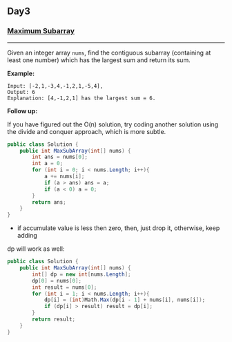 ## Day3

### [Maximum Subarray](https://leetcode.com/explore/other/card/30-day-leetcoding-challenge/528/week-1/3285/)

---

Given an integer array `nums`, find the contiguous subarray (containing at least one number) which has the largest sum and return its sum.

**Example:**

```
Input: [-2,1,-3,4,-1,2,1,-5,4],
Output: 6
Explanation: [4,-1,2,1] has the largest sum = 6.
```

**Follow up:**

If you have figured out the O(n) solution, try coding another solution using the divide and conquer approach, which is more subtle.

```cs
public class Solution {
    public int MaxSubArray(int[] nums) {
        int ans = nums[0];
        int a = 0;
        for (int i = 0; i < nums.Length; i++){
            a += nums[i];
            if (a > ans) ans = a;
            if (a < 0) a = 0;
        }
        return ans;
    }
}
```

- if accumulate value is less then zero, then, just drop it, otherwise, keep adding

dp will work as well:

```cs
public class Solution {
    public int MaxSubArray(int[] nums) {
        int[] dp = new int[nums.Length];
        dp[0] = nums[0];
        int result = nums[0];
        for (int i = 1; i < nums.Length; i++){
            dp[i] = (int)Math.Max(dp[i - 1] + nums[i], nums[i]);
            if (dp[i] > result) result = dp[i];
        }
        return result;
    }
}
```